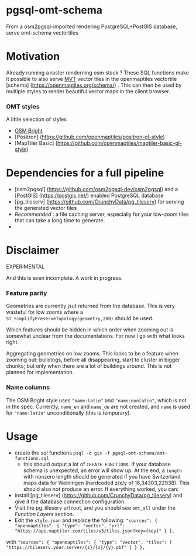 # pgsql-omt-schema
From a osm2pgsql-imported rendering PostgreSQL+PostGIS database, serve omt-schema vectortiles

# Motivation

Already running a raster renderning osm stack ? These SQL functions make it
possible to also serve 
[MVT](https://docs.mapbox.com/data/tilesets/guides/vector-tiles-standards/)
vector tiles in the openmaptiles vectortile 
[schema] (https://openmaptiles.org/schema/) .
This can then be used by multiple styles to render beautiful vector maps in the
client browser.

### OMT styles

A little selection of styles
* [OSM Bright](https://github.com/openmaptiles/osm-bright-gl-style)
* [Positron] (https://github.com/openmaptiles/positron-gl-style)
* [MapTiler Basic] (https://github.com/openmaptiles/maptiler-basic-gl-style)

# Dependencies for a full pipeline

* [osm2pgsql] (https://github.com/osm2pgsql-dev/osm2pgsql) and a
[PostGIS] (https://postgis.net/) enabled PostgreSQL database
* [pg\_tileserv] (https://github.com/CrunchyData/pg_tileserv)
for serving the generated vector tiles
* _Recommended_ : a file caching server, especially for your low-zoom tiles that
can take a long time to generate.
* 

# Disclaimer

EXPERIMENTAL


And this is even incomplete. A work in progress.

### Feature parity

Geometries are currently jsut returned from the database. This is very wasteful
for low zooms where a `ST_SimplifyPreserveTopology(geometry,200)` should be used.


Which features should be hidden in which order when zooming out is somewhat
unclear from the documentations. For now I go with what looks right.


Aggregating geometries on low zooms. This looks to be a feature when zooming
out: buildings, before all disappearing, start to cluster in bigger chunks;
but only when there are a lot of buildings around. This is not planned for
implementation.


### Name columns

The OSM Bright style uses `"name:latin"` and `"name:nonlatin"`, which is not in the spec.
Currently, `name_en` and `name_de` are not created, and `name` is used for `"name:latin"`
unconditionally (this is temporary).

# Usage

* create the sql functions
`psql -d gis -f pgsql-omt-schema/omt-functions.sql`
  - this should output a lot of `CREATE FUNCTION`s.
If your database schema is unexpected, an error will show up.
At the end, a `length` with nonzero length should be generated if you have Switzerland
maps data for Weiningen (hardcoded z/x/y of 16,34303,22938).
This should also not produce an error. If everything worked, you can:
* install
[pg\_tileserv] (https://github.com/CrunchyData/pg_tileserv)
and give it the database connection configuration.
* Visit the pg\_tileserv url root, and you should see `omt_all` under the 
_Function Layers_ section.
* Edit the `style.json` and replace the following:
`
"sources": {
    "openmaptiles": {
      "type": "vector",
      "url": "https://api.maptiler.com/tiles/v3/tiles.json?key={key}"
    }
  },
`


with
`
"sources": {
    "openmaptiles": {
      "type": "vector",
      "tiles": [
        "https://tileserv.your.server/{z}/{x}/{y}.pbf"
      ]
    }
  },
`
